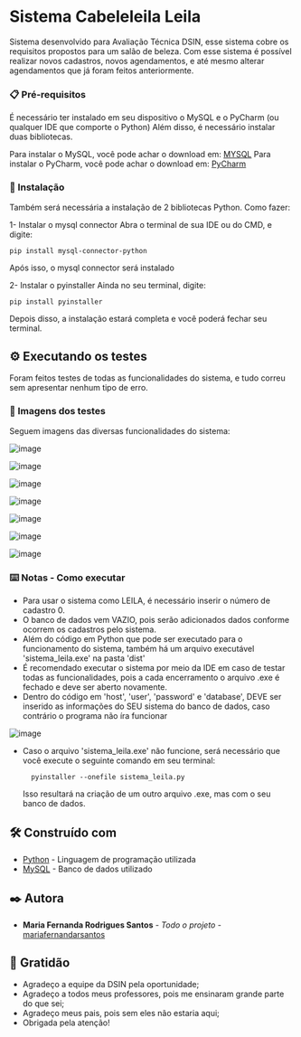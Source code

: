 # Sistema Cabeleleila Leila

Sistema desenvolvido para Avaliação Técnica DSIN, esse sistema cobre os requisitos propostos para um salão de beleza.
Com esse sistema é possível realizar novos cadastros, novos agendamentos, e até mesmo alterar agendamentos que já foram feitos anteriormente.

### 📋 Pré-requisitos

É necessário ter instalado em seu dispositivo o MySQL e o PyCharm (ou qualquer IDE que comporte o Python)
Além disso, é necessário instalar duas bibliotecas.

Para instalar o MySQL, você pode achar o download em: [MYSQL](https://dev.mysql.com/downloads/)
Para instalar o PyCharm, você pode achar o download em: [PyCharm](https://www.jetbrains.com/pt-br/pycharm/download/?section=windows)

### 🔧 Instalação

Também será necessária a instalação de 2 bibliotecas Python. 
Como fazer:

1- Instalar o mysql connector
Abra o terminal de sua IDE ou do CMD, e digite:
```
pip install mysql-connector-python
```

Após isso, o mysql connector será instalado

2- Instalar o pyinstaller
Ainda no seu terminal, digite:
```
pip install pyinstaller
```

Depois disso, a instalação estará completa e você poderá fechar seu terminal.


## ⚙️ Executando os testes

Foram feitos testes de todas as funcionalidades do sistema, e tudo correu sem apresentar nenhum tipo de erro.

### 🔩 Imagens dos testes

Seguem imagens das diversas funcionalidades do sistema:

![image](https://github.com/mariafernandarsantos/Cabeleleila_Leila/assets/106030117/774d221c-8beb-4b60-9f66-49f08a2987ac)

![image](https://github.com/mariafernandarsantos/Cabeleleila_Leila/assets/106030117/bace6d14-9b22-4922-b983-e19a50c75edc)

![image](https://github.com/mariafernandarsantos/Cabeleleila_Leila/assets/106030117/01025e28-006e-436c-9448-b915c71da229)

![image](https://github.com/mariafernandarsantos/Cabeleleila_Leila/assets/106030117/08d60937-e98d-44a1-b9a0-cc8dba14fb3d)

![image](https://github.com/mariafernandarsantos/Cabeleleila_Leila/assets/106030117/c94616cc-ddcb-4316-b087-83f6c42478d1)

![image](https://github.com/mariafernandarsantos/Cabeleleila_Leila/assets/106030117/1ee0709d-78e1-4e24-b0f6-0e9ae2aaa32e)

![image](https://github.com/mariafernandarsantos/Cabeleleila_Leila/assets/106030117/6ffee3e3-5a50-4123-9211-41a7c265d906)


### ⌨️ Notas - Como executar

* Para usar o sistema como LEILA, é necessário inserir o número de cadastro 0.
* O banco de dados vem VAZIO, pois serão adicionados dados conforme ocorrem os cadastros pelo sistema.
* Além do código em Python que pode ser executado para o funcionamento do sistema, também há um arquivo executável 'sistema_leila.exe' na pasta 'dist'
* É recomendado executar o sistema por meio da IDE em caso de testar todas as funcionalidades, pois a cada encerramento o arquivo .exe é fechado e deve ser aberto novamente.
* Dentro do código em 'host', 'user', 'password' e 'database', DEVE ser inserido as informações do SEU sistema do banco de dados, caso contrário o programa não íra funcionar
  
![image](https://github.com/mariafernandarsantos/Cabeleleila_Leila/assets/106030117/2f10d17e-9388-4094-95ea-036a51d37d0d)

* Caso o arquivo 'sistema_leila.exe' não funcione, será necessário que você execute o seguinte comando em seu terminal:
  ```
    pyinstaller --onefile sistema_leila.py

  ```
  Isso resultará na criação de um outro arquivo .exe, mas com o seu banco de dados.


## 🛠️ Construído com

* [Python](https://www.python.org) - Linguagem de programação utilizada
* [MySQL](https://www.mysql.com) - Banco de dados utilizado


## ✒️ Autora

* **Maria Fernanda Rodrigues Santos** - *Todo o projeto* - [mariafernandarsantos](https://github.com/mariafernandarsantos)


## 🎁 Gratidão

* Agradeço a equipe da DSIN pela oportunidade;
* Agradeço a todos meus professores, pois me ensinaram grande parte do que sei;
* Agradeço meus pais, pois sem eles não estaria aqui;
* Obrigada pela atenção!
